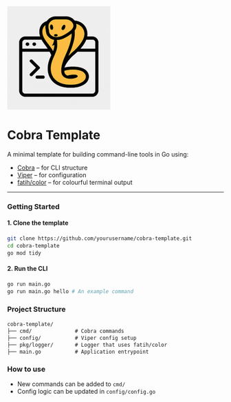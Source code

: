 ![Cobra CLI Icon](Cobra-Template.png)

# Cobra Template

A minimal template for building command-line tools in Go using:

- [Cobra](https://github.com/spf13/cobra) – for CLI structure
- [Viper](https://github.com/spf13/viper) – for configuration
- [fatih/color](https://github.com/fatih/color) – for colourful terminal output

---

### Getting Started

#### 1. Clone the template

```bash
git clone https://github.com/yourusername/cobra-template.git
cd cobra-template
go mod tidy
```

#### 2. Run the CLI
```bash
go run main.go
go run main.go hello # An example command
```

### Project Structure
```
cobra-template/
├── cmd/              # Cobra commands
├── config/           # Viper config setup
├── pkg/logger/       # Logger that uses fatih/color
├── main.go           # Application entrypoint
```
### How to use
* New commands can be added to `cmd/`
* Config logic can be updated in `config/config.go`
